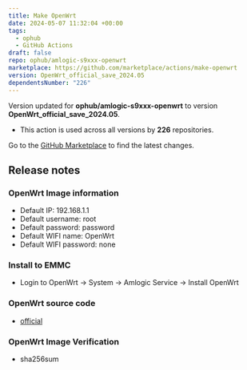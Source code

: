 ```yaml
---
title: Make OpenWrt
date: 2024-05-07 11:32:04 +00:00
tags:
  - ophub
  - GitHub Actions
draft: false
repo: ophub/amlogic-s9xxx-openwrt
marketplace: https://github.com/marketplace/actions/make-openwrt
version: OpenWrt_official_save_2024.05
dependentsNumber: "226"
---
```



Version updated for **ophub/amlogic-s9xxx-openwrt** to version **OpenWrt_official_save_2024.05**.
- This action is used across all versions by **226** repositories.

Go to the [GitHub Marketplace](https://github.com/marketplace/actions/make-openwrt) to find the latest changes.

## Release notes

### OpenWrt Image information
- Default IP: 192.168.1.1
- Default username: root
- Default password: password
- Default WIFI name: OpenWrt
- Default WIFI password: none
### Install to EMMC
- Login to OpenWrt → System → Amlogic Service → Install OpenWrt
### OpenWrt source code
- [official](https://github.com/openwrt/openwrt)
### OpenWrt Image Verification
- sha256sum
